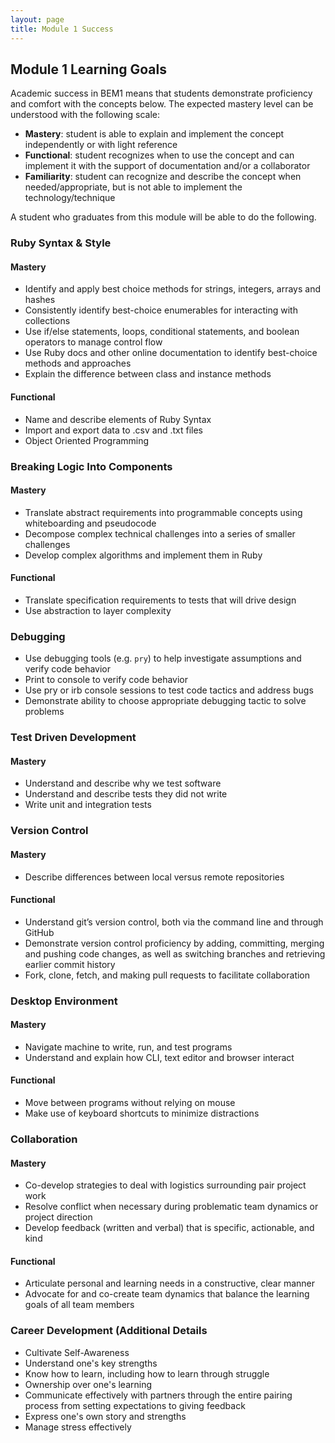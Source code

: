 ```yaml
---
layout: page
title: Module 1 Success
---
```


## Module 1 Learning Goals

Academic success in BEM1 means that students demonstrate proficiency and comfort with the concepts below. The expected mastery level can be understood with the following scale:

* **Mastery**: student is able to explain and implement the concept independently or with light reference
* **Functional**: student recognizes when to use the concept and can implement it with the support of documentation and/or a collaborator
* **Familiarity**: student can recognize and describe the concept when needed/appropriate, but is not able to implement the technology/technique

A student who graduates from this module will be able to do the following.



### Ruby Syntax & Style

#### Mastery

* Identify and apply best choice methods for strings, integers, arrays and hashes
* Consistently identify best-choice enumerables for interacting with collections
* Use if/else statements, loops, conditional statements, and boolean operators to manage control flow
* Use Ruby docs and other online documentation to identify best-choice methods and approaches
* Explain the difference between class and instance methods

#### Functional

* Name and describe elements of Ruby Syntax
* Import and export data to .csv and .txt files
* Object Oriented Programming


### Breaking Logic Into Components

#### Mastery

* Translate abstract requirements into programmable concepts using whiteboarding and pseudocode
* Decompose complex technical challenges into a series of smaller challenges
* Develop complex algorithms and implement them in Ruby

#### Functional

* Translate specification requirements to tests that will drive design
* Use abstraction to layer complexity



### Debugging

* Use debugging tools (e.g. `pry`) to help investigate assumptions and verify code behavior
* Print to console to verify code behavior
* Use pry or irb console sessions to test code tactics and address bugs
* Demonstrate ability to choose appropriate debugging tactic to solve problems



### Test Driven Development

#### Mastery

* Understand and describe why we test software
* Understand and describe tests they did not write
* Write unit and integration tests



### Version Control

#### Mastery

* Describe differences between local versus remote repositories

#### Functional

* Understand git’s version control, both via the command line and through GitHub
* Demonstrate version control proficiency by adding, committing, merging and pushing code changes, as well as switching branches and retrieving earlier commit history
* Fork, clone, fetch, and making pull requests to facilitate collaboration



### Desktop Environment

#### Mastery

* Navigate machine to write, run, and test programs
* Understand and explain how CLI, text editor and browser interact

#### Functional

* Move between programs without relying on mouse
* Make use of keyboard shortcuts to minimize distractions



### Collaboration

#### Mastery

* Co-develop strategies to deal with logistics surrounding pair project work
* Resolve conflict when necessary during problematic team dynamics or project direction
* Develop feedback (written and verbal) that is specific, actionable, and kind

#### Functional

* Articulate personal and learning needs in a constructive, clear manner
* Advocate for and co-create team dynamics that balance the learning goals of all team members



### Career Development (Additional Details

* Cultivate Self-Awareness
* Understand one's key strengths
* Know how to learn, including how to learn through struggle
* Ownership over one's learning
* Communicate effectively with partners through the entire pairing process from setting expectations to giving feedback
* Express one's own story and strengths
* Manage stress effectively
